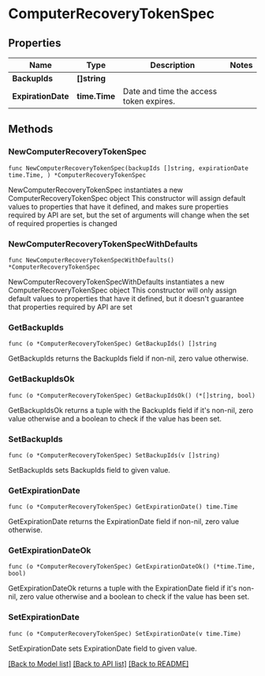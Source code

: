 # ComputerRecoveryTokenSpec

## Properties

Name | Type | Description | Notes
------------ | ------------- | ------------- | -------------
**BackupIds** | **[]string** |  | 
**ExpirationDate** | **time.Time** | Date and time the access token expires. | 

## Methods

### NewComputerRecoveryTokenSpec

`func NewComputerRecoveryTokenSpec(backupIds []string, expirationDate time.Time, ) *ComputerRecoveryTokenSpec`

NewComputerRecoveryTokenSpec instantiates a new ComputerRecoveryTokenSpec object
This constructor will assign default values to properties that have it defined,
and makes sure properties required by API are set, but the set of arguments
will change when the set of required properties is changed

### NewComputerRecoveryTokenSpecWithDefaults

`func NewComputerRecoveryTokenSpecWithDefaults() *ComputerRecoveryTokenSpec`

NewComputerRecoveryTokenSpecWithDefaults instantiates a new ComputerRecoveryTokenSpec object
This constructor will only assign default values to properties that have it defined,
but it doesn't guarantee that properties required by API are set

### GetBackupIds

`func (o *ComputerRecoveryTokenSpec) GetBackupIds() []string`

GetBackupIds returns the BackupIds field if non-nil, zero value otherwise.

### GetBackupIdsOk

`func (o *ComputerRecoveryTokenSpec) GetBackupIdsOk() (*[]string, bool)`

GetBackupIdsOk returns a tuple with the BackupIds field if it's non-nil, zero value otherwise
and a boolean to check if the value has been set.

### SetBackupIds

`func (o *ComputerRecoveryTokenSpec) SetBackupIds(v []string)`

SetBackupIds sets BackupIds field to given value.


### GetExpirationDate

`func (o *ComputerRecoveryTokenSpec) GetExpirationDate() time.Time`

GetExpirationDate returns the ExpirationDate field if non-nil, zero value otherwise.

### GetExpirationDateOk

`func (o *ComputerRecoveryTokenSpec) GetExpirationDateOk() (*time.Time, bool)`

GetExpirationDateOk returns a tuple with the ExpirationDate field if it's non-nil, zero value otherwise
and a boolean to check if the value has been set.

### SetExpirationDate

`func (o *ComputerRecoveryTokenSpec) SetExpirationDate(v time.Time)`

SetExpirationDate sets ExpirationDate field to given value.



[[Back to Model list]](../README.md#documentation-for-models) [[Back to API list]](../README.md#documentation-for-api-endpoints) [[Back to README]](../README.md)


